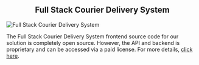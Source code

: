 <h2 style="text-align:center">Full Stack Courier Delivery System </h2>

![Full Stack Courier Delivery System ](https://admin.ninjascode.com/wp-content/uploads/2025/repoImages/Hector/full%20stack%20courier%20delivery%20system.webp) 

The Full Stack Courier Delivery System frontend source code for our solution is completely open source. However, the API and backend is proprietary and can be accessed via a paid license. For more details, <a href="https://enatega.com/?utm_source=github&utm_medium=repo&utm_campaign=hector-full-stack-courier-delivery-system" target="_blank">click here</a>.
